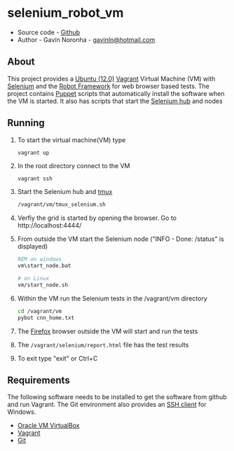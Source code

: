 selenium_robot_vm
=================

* Source code - [Github][1]
* Author - Gavin Noronha - <gavinln@hotmail.com>

[1]: https://github.com/gavinln/selenium_robot_vm.git

About
-----

This project provides a [Ubuntu (12.0)][2] [Vagrant][3] Virtual Machine (VM) with [Selenium][4] and the [Robot Framework][5] for web browser based tests. The project contains [Puppet][6] scripts that automatically install the software when the VM is started. It also has scripts that start the [Selenium hub][7] and nodes

[2]: http://releases.ubuntu.com/precise/
[3]: http://www.vagrantup.com/
[4]: http://seleniumhq.org/ 
[5]: http://robotframework.org/
[6]: http://puppetlabs.com/
[7]: http://code.google.com/p/selenium/wiki/Grid2#Quick_Start

Running
-------

1. To start the virtual machine(VM) type

    ```
    vagrant up
    ```

2. In the root directory connect to the VM

    ```bash
    vagrant ssh
    ```

3. Start the Selenium hub and [tmux][8]

    ```bash
    /vagrant/vm/tmux_selenium.sh
    ```

4. Verfiy the grid is started by opening the browser. Go to http://localhost:4444/

5. From outside the VM start the Selenium node ("INFO - Done: /status" is displayed)

    ```bat
    REM on windows
    vm\start_node.bat
    ```

    ```bash
    # on Linux
    vm/start_node.sh
    ```

6. Within the VM run the Selenium tests in the /vagrant/vm directory

    ```bash
    cd /vagrant/vm
    pybot cnn_home.txt
    ```

7. The [Firefox][9] browser outside the VM will start and run the tests

7. The <code>/vagrant/selenium/report.html</code> file has the test results

8. To exit type "exit" or Ctrl+C

[8]: http://tmux.sourceforge.net/
[9]: http://www.mozilla.org/en-US/firefox/fx/#desktop

Requirements
------------

The following software needs to be installed to get the software from github and run Vagrant. The Git environment also provides an [SSH client][10] for Windows.

* [Oracle VM VirtualBox][11]
* [Vagrant][12]
* [Git][13]

[10]: http://en.wikipedia.org/wiki/Secure_Shell
[11]: https://www.virtualbox.org/
[12]: http://vagrantup.com/
[13]: http://git-scm.com/
